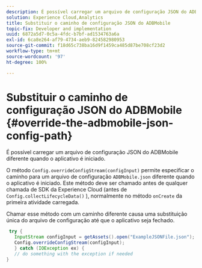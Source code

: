 ```yaml
---
description: É possível carregar um arquivo de configuração JSON do ADBMobile diferente quando o aplicativo é iniciado.
solution: Experience Cloud,Analytics
title: Substituir o caminho de configuração JSON do ADBMobile
topic-fix: Developer and implementation
uuid: 6872a5d7-0c5a-4fdc-b7bf-ad1534763a6a
exl-id: 6ca8e264-af79-4734-aeb9-824582980953
source-git-commit: f18d65c738ba16d9f1459ca485d87be708cf23d2
workflow-type: tm+mt
source-wordcount: '97'
ht-degree: 100%

---
```


# Substituir o caminho de configuração JSON do ADBMobile {#override-the-adbmobile-json-config-path}

É possível carregar um arquivo de configuração JSON do ADBMobile diferente quando o aplicativo é iniciado.

O método `Config.overrideConfigStream(configInput)` permite especificar o caminho para um arquivo de configuração `ADBMobile.json` diferente quando o aplicativo é iniciado. Este método deve ser chamado antes de qualquer chamada de SDK da Experience Cloud (antes de `Config.collectLifecycleData()` ), normalmente no método `onCreate` da primeira atividade carregada.

Chamar esse método com um caminho diferente causa uma substituição única do arquivo de configuração até que o aplicativo seja fechado.

```java
 try { 
   InputStream configInput = getAssets().open("ExampleJSONFile.json"); 
   Config.overrideConfigStream(configInput); 
   } catch (IOException ex) { 
   // do something with the exception if needed 
}
```

